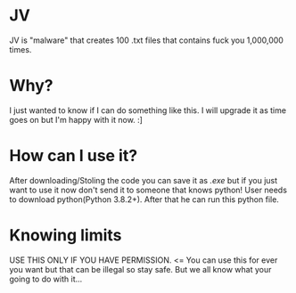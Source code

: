 # JV
JV is "malware" that creates 100 .txt files that contains fuck you 1,000,000 times.

# Why?
I just wanted to know if I can do something like this. I will upgrade it as time goes on but I'm happy with it now. :]

# How can I use it?
After downloading/Stoling the code you can save it as <em>.exe</em> but if you just want to use it now don't send it to someone that knows python!
User needs to download python(Python 3.8.2+). After that he can run this python file.

# Knowing limits
USE THIS ONLY IF YOU HAVE PERMISSION. <= You can use this for ever you want but that can be illegal so stay safe. But we all know what your going to do with it...
